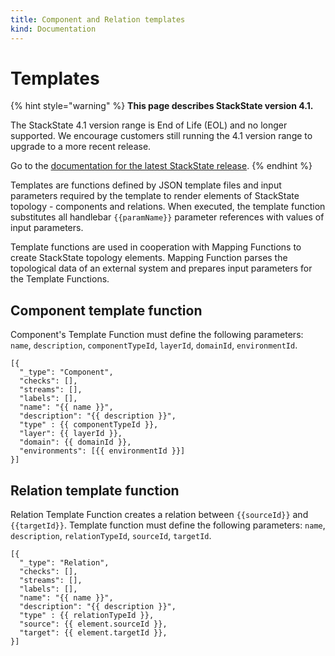 ```yaml
---
title: Component and Relation templates
kind: Documentation
---
```


# Templates

{% hint style="warning" %}
**This page describes StackState version 4.1.** 

The StackState 4.1 version range is End of Life \(EOL\) and no longer supported. We encourage customers still running the 4.1 version range to upgrade to a more recent release.

Go to the [documentation for the latest StackState release](https://docs.stackstate.com/).
{% endhint %}

Templates are functions defined by JSON template files and input parameters required by the template to render elements of StackState topology - components and relations. When executed, the template function substitutes all handlebar `{{paramName}}` parameter references with values of input parameters.

Template functions are used in cooperation with Mapping Functions to create StackState topology elements. Mapping Function parses the topological data of an external system and prepares input parameters for the Template Functions.

## Component template function

Component's Template Function must define the following parameters: `name`, `description`, `componentTypeId`, `layerId`, `domainId`, `environmentId`.

```text
[{
  "_type": "Component",
  "checks": [],
  "streams": [],
  "labels": [],
  "name": "{{ name }}",
  "description": "{{ description }}",
  "type" : {{ componentTypeId }},
  "layer": {{ layerId }},
  "domain": {{ domainId }},
  "environments": [{{ environmentId }}]
}]
```

## Relation template function

Relation Template Function creates a relation between `{{sourceId}}` and `{{targetId}}`. Template function must define the following parameters: `name`, `description`, `relationTypeId`, `sourceId`, `targetId`.

```text
[{
  "_type": "Relation",
  "checks": [],
  "streams": [],
  "labels": [],
  "name": "{{ name }}",
  "description": "{{ description }}",
  "type" : {{ relationTypeId }},
  "source": {{ element.sourceId }},
  "target": {{ element.targetId }},
}]
```

